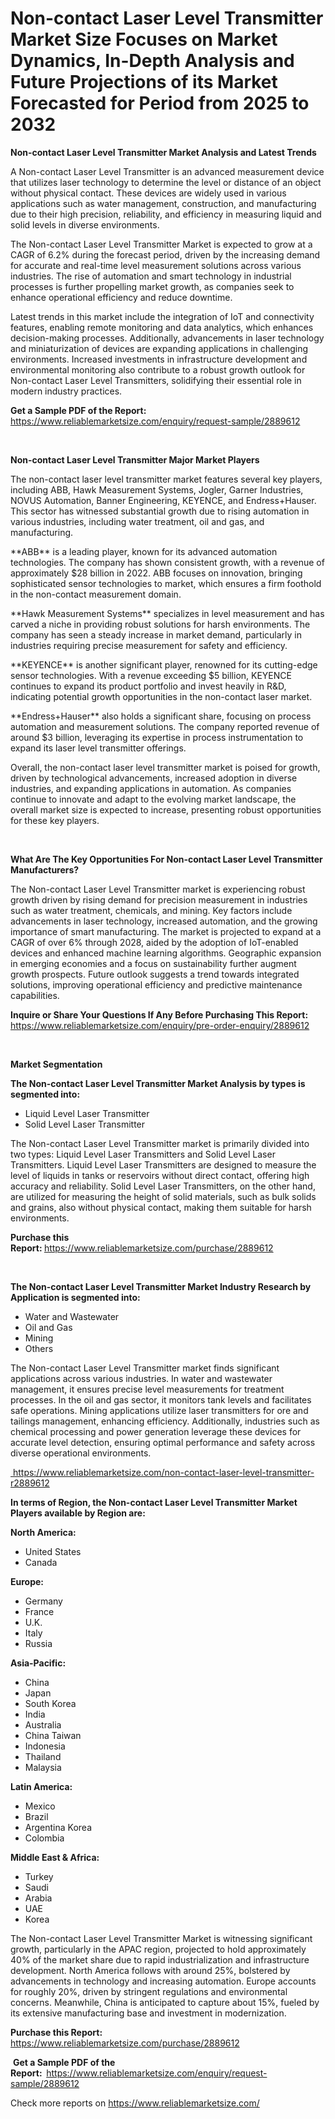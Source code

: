<p><h1>Non-contact Laser Level Transmitter Market Size Focuses on Market Dynamics, In-Depth Analysis and Future Projections of its Market Forecasted for Period from 2025 to 2032</h1></p><p><strong>Non-contact Laser Level Transmitter Market Analysis and Latest Trends</strong></p>
<p><p>A Non-contact Laser Level Transmitter is an advanced measurement device that utilizes laser technology to determine the level or distance of an object without physical contact. These devices are widely used in various applications such as water management, construction, and manufacturing due to their high precision, reliability, and efficiency in measuring liquid and solid levels in diverse environments.</p><p>The Non-contact Laser Level Transmitter Market is expected to grow at a CAGR of 6.2% during the forecast period, driven by the increasing demand for accurate and real-time level measurement solutions across various industries. The rise of automation and smart technology in industrial processes is further propelling market growth, as companies seek to enhance operational efficiency and reduce downtime.</p><p>Latest trends in this market include the integration of IoT and connectivity features, enabling remote monitoring and data analytics, which enhances decision-making processes. Additionally, advancements in laser technology and miniaturization of devices are expanding applications in challenging environments. Increased investments in infrastructure development and environmental monitoring also contribute to a robust growth outlook for Non-contact Laser Level Transmitters, solidifying their essential role in modern industry practices.</p></p>
<p><strong>Get a Sample PDF of the Report:&nbsp;</strong> <a href="https://www.reliablemarketsize.com/enquiry/request-sample/2889612?utm_campaign=2843&utm_medium=2&utm_source=Github&utm_content=ia&utm_term=14032025&utm_id=non-contact-laser-level-transmitter">https://www.reliablemarketsize.com/enquiry/request-sample/2889612</a></p>
<p>&nbsp;</p>
<p><strong>Non-contact Laser Level Transmitter Major Market Players</strong></p>
<p><p>The non-contact laser level transmitter market features several key players, including ABB, Hawk Measurement Systems, Jogler, Garner Industries, NOVUS Automation, Banner Engineering, KEYENCE, and Endress+Hauser. This sector has witnessed substantial growth due to rising automation in various industries, including water treatment, oil and gas, and manufacturing.</p><p>**ABB** is a leading player, known for its advanced automation technologies. The company has shown consistent growth, with a revenue of approximately $28 billion in 2022. ABB focuses on innovation, bringing sophisticated sensor technologies to market, which ensures a firm foothold in the non-contact measurement domain.</p><p>**Hawk Measurement Systems** specializes in level measurement and has carved a niche in providing robust solutions for harsh environments. The company has seen a steady increase in market demand, particularly in industries requiring precise measurement for safety and efficiency.</p><p>**KEYENCE** is another significant player, renowned for its cutting-edge sensor technologies. With a revenue exceeding $5 billion, KEYENCE continues to expand its product portfolio and invest heavily in R&D, indicating potential growth opportunities in the non-contact laser market.</p><p>**Endress+Hauser** also holds a significant share, focusing on process automation and measurement solutions. The company reported revenue of around $3 billion, leveraging its expertise in process instrumentation to expand its laser level transmitter offerings.</p><p>Overall, the non-contact laser level transmitter market is poised for growth, driven by technological advancements, increased adoption in diverse industries, and expanding applications in automation. As companies continue to innovate and adapt to the evolving market landscape, the overall market size is expected to increase, presenting robust opportunities for these key players.</p></p>
<p>&nbsp;</p>
<p><strong>What Are The Key Opportunities For Non-contact Laser Level Transmitter Manufacturers?</strong></p>
<p><p>The Non-contact Laser Level Transmitter market is experiencing robust growth driven by rising demand for precision measurement in industries such as water treatment, chemicals, and mining. Key factors include advancements in laser technology, increased automation, and the growing importance of smart manufacturing. The market is projected to expand at a CAGR of over 6% through 2028, aided by the adoption of IoT-enabled devices and enhanced machine learning algorithms. Geographic expansion in emerging economies and a focus on sustainability further augment growth prospects. Future outlook suggests a trend towards integrated solutions, improving operational efficiency and predictive maintenance capabilities.</p></p>
<p><strong>Inquire or Share Your Questions If Any Before Purchasing This Report:</strong> <a href="https://www.reliablemarketsize.com/enquiry/pre-order-enquiry/2889612?utm_campaign=2843&utm_medium=2&utm_source=Github&utm_content=ia&utm_term=14032025&utm_id=non-contact-laser-level-transmitter">https://www.reliablemarketsize.com/enquiry/pre-order-enquiry/2889612</a></p>
<p>&nbsp;</p>
<p><strong>Market Segmentation</strong></p>
<p><strong>The Non-contact Laser Level Transmitter Market Analysis by types is segmented into:</strong></p>
<p><ul><li>Liquid Level Laser Transmitter</li><li>Solid Level Laser Transmitter</li></ul></p>
<p><p>The Non-contact Laser Level Transmitter market is primarily divided into two types: Liquid Level Laser Transmitters and Solid Level Laser Transmitters. Liquid Level Laser Transmitters are designed to measure the level of liquids in tanks or reservoirs without direct contact, offering high accuracy and reliability. Solid Level Laser Transmitters, on the other hand, are utilized for measuring the height of solid materials, such as bulk solids and grains, also without physical contact, making them suitable for harsh environments.</p></p>
<p><strong>Purchase this Report:&nbsp;</strong><a href="https://www.reliablemarketsize.com/purchase/2889612?utm_campaign=2843&utm_medium=2&utm_source=Github&utm_content=ia&utm_term=14032025&utm_id=non-contact-laser-level-transmitter">https://www.reliablemarketsize.com/purchase/2889612</a></p>
<p>&nbsp;</p>
<p><strong>The Non-contact Laser Level Transmitter Market Industry Research by Application is segmented into:</strong></p>
<p><ul><li>Water and Wastewater</li><li>Oil and Gas</li><li>Mining</li><li>Others</li></ul></p>
<p><p>The Non-contact Laser Level Transmitter market finds significant applications across various industries. In water and wastewater management, it ensures precise level measurements for treatment processes. In the oil and gas sector, it monitors tank levels and facilitates safe operations. Mining applications utilize laser transmitters for ore and tailings management, enhancing efficiency. Additionally, industries such as chemical processing and power generation leverage these devices for accurate level detection, ensuring optimal performance and safety across diverse operational environments.</p></p>
<p><a href="https://www.reliablemarketsize.com/non-contact-laser-level-transmitter-r2889612?utm_campaign=2843&utm_medium=2&utm_source=Github&utm_content=ia&utm_term=14032025&utm_id=non-contact-laser-level-transmitter">&nbsp;https://www.reliablemarketsize.com/non-contact-laser-level-transmitter-r2889612</a></p>
<p><strong>In terms of Region, the Non-contact Laser Level Transmitter Market Players available by Region are:</strong></p>
<p>
    <p> <strong> North America: </strong>
        <ul>
            <li>United States</li>
            <li>Canada</li>
        </ul>
        </p> 
    <p> <strong> Europe: </strong>
        <ul>
            <li>Germany</li>
            <li>France</li>
            <li>U.K.</li>
            <li>Italy</li>
            <li>Russia</li>
        </ul>
        </p> 
    <p> <strong> Asia-Pacific: </strong>
        <ul>
            <li>China</li>
            <li>Japan</li>
            <li>South Korea</li>
            <li>India</li>
            <li>Australia</li>
            <li>China Taiwan</li>
            <li>Indonesia</li>
            <li>Thailand</li>
            <li>Malaysia</li>
        </ul>
        </p> 
    <p> <strong> Latin America: </strong>
        <ul>
            <li>Mexico</li>
            <li>Brazil</li>
            <li>Argentina Korea</li>
            <li>Colombia</li>
        </ul>
        </p> 
    <p> <strong> Middle East & Africa: </strong>
        <ul>
            <li>Turkey</li>
            <li>Saudi</li>
            <li>Arabia</li>
            <li>UAE</li>
            <li>Korea</li>
        </ul>
    </p>
    </p>
<p><p>The Non-contact Laser Level Transmitter Market is witnessing significant growth, particularly in the APAC region, projected to hold approximately 40% of the market share due to rapid industrialization and infrastructure development. North America follows with around 25%, bolstered by advancements in technology and increasing automation. Europe accounts for roughly 20%, driven by stringent regulations and environmental concerns. Meanwhile, China is anticipated to capture about 15%, fueled by its extensive manufacturing base and investment in modernization.</p></p>
<p><strong>Purchase this Report: </strong><a href="https://www.reliablemarketsize.com/purchase/2889612?utm_campaign=2843&utm_medium=2&utm_source=Github&utm_content=ia&utm_term=14032025&utm_id=non-contact-laser-level-transmitter">https://www.reliablemarketsize.com/purchase/2889612</a></p>
<p>&nbsp;<strong>Get a Sample PDF of the Report:&nbsp;&nbsp;</strong><a href="https://www.reliablemarketsize.com/enquiry/request-sample/2889612?utm_campaign=2843&utm_medium=2&utm_source=Github&utm_content=ia&utm_term=14032025&utm_id=non-contact-laser-level-transmitter">https://www.reliablemarketsize.com/enquiry/request-sample/2889612</a></p>
<p><strong></strong></p>
<p>Check more reports on <a href="https://www.reliablemarketsize.com/?utm_campaign=2843&utm_medium=2&utm_source=Github&utm_content=ia&utm_term=14032025&utm_id=non-contact-laser-level-transmitter">https://www.reliablemarketsize.com/</a></p>